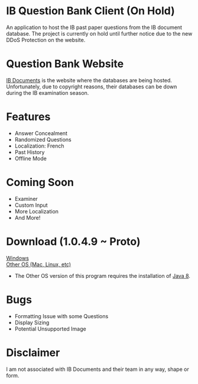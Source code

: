 # IB Question Bank Client (On Hold)
An application to host the IB past paper questions from the IB document database. The project is currently on hold until further notice due to the new DDoS Protection on the website.

# Question Bank Website
<a href='https://www.ibdocuments.com/'>IB Documents</a> is the website where the databases are being hosted. Unfortunately, due to copyright reasons, their databases can be down during the IB examination season.

# Features
<ul>
  <li>Answer Concealment</li>
  <li>Randomized Questions</li>
  <li>Localization: French</li>
  <li>Past History</li>
  <li>Offline Mode</li>
</ul>

# Coming Soon
<ul>
  <li>Examiner</li>
  <li>Custom Input</li>
  <li>More Localization</li>
  <li>And More!</li>
</ul>

# Download (1.0.4.9 ~ Proto)
<a href='https://github.com/CydiaBoss/IB-Question-Bank-Client/raw/master/program/IBQB%20Setup.exe'>Windows</a><br>
<a href='https://github.com/CydiaBoss/IB-Question-Bank-Client/raw/master/program/IBQB-Proto-Demo.jar'>Other OS (Mac, Linux, etc)</a>
<ul><li>The Other OS version of this program requires the installation of <a href='https://www.java.com/en/download/'>Java 8</a>.</li></ul>

# Bugs
<ul>
	<li>Formatting Issue with some Questions</li>
	<li>Display Sizing</li>
	<li>Potential Unsupported Image</li>
</ul>

# Disclaimer
I am not associated with IB Documents and their team in any way, shape or form.
